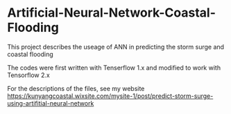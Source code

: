 # Artificial-Neural-Network-Coastal-Flooding
This project describes the useage of ANN in predicting the storm surge and coastal flooding

The codes were first written with Tenserflow 1.x and modified to work with Tensorflow 2.x

For the descriptions of the files, see my website 
https://kunyangcoastal.wixsite.com/mysite-1/post/predict-storm-surge-using-artifitial-neural-network
